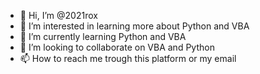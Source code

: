 - 👋 Hi, I’m @2021rox
- 👀 I’m interested in learning more about Python and VBA
- 🌱 I’m currently learning Python and VBA
- 💞️ I’m looking to collaborate on VBA and Python
- 📫 How to reach me trough this platform or my email

<!---
2021rox/2021rox is a ✨ special ✨ repository because its `README.md` (this file) appears on your GitHub profile.
You can click the Preview link to take a look at your changes.
--->
